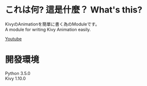 # これは何? 這是什麼？ What's this?

KivyのAnimationを簡單に書く為のModuleです。  
A module for writing Kivy Animation easily.  

[Youtube](https://www.youtube.com/playlist?list=PLNdhqAjzeEGiF1oLISnCCPoPj1FhZbOAP)  

# 開發環境

Python 3.5.0  
Kivy 1.10.0  

